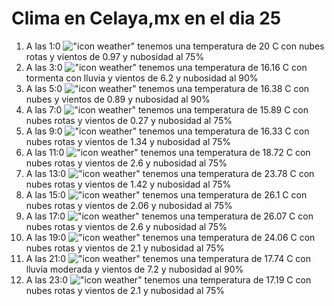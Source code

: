 # Clima en Celaya,mx en el dia 25

1. A las 1:0 !["icon weather"](http://openweathermap.org/img/w/04n.png) tenemos una temperatura de 20 C con nubes rotas y  vientos de 0.97 y nubosidad al 75%
1. A las 3:0 !["icon weather"](http://openweathermap.org/img/w/11n.png) tenemos una temperatura de 16.16 C con tormenta con lluvia y  vientos de 6.2 y nubosidad al 90%
1. A las 5:0 !["icon weather"](http://openweathermap.org/img/w/04n.png) tenemos una temperatura de 16.38 C con nubes y  vientos de 0.89 y nubosidad al 90%
1. A las 7:0 !["icon weather"](http://openweathermap.org/img/w/04n.png) tenemos una temperatura de 15.89 C con nubes rotas y  vientos de 0.27 y nubosidad al 75%
1. A las 9:0 !["icon weather"](http://openweathermap.org/img/w/04d.png) tenemos una temperatura de 16.33 C con nubes rotas y  vientos de 1.34 y nubosidad al 75%
1. A las 11:0 !["icon weather"](http://openweathermap.org/img/w/04d.png) tenemos una temperatura de 18.72 C con nubes rotas y  vientos de 2.6 y nubosidad al 75%
1. A las 13:0 !["icon weather"](http://openweathermap.org/img/w/04d.png) tenemos una temperatura de 23.78 C con nubes rotas y  vientos de 1.42 y nubosidad al 75%
1. A las 15:0 !["icon weather"](http://openweathermap.org/img/w/04d.png) tenemos una temperatura de 26.1 C con nubes rotas y  vientos de 2.06 y nubosidad al 75%
1. A las 17:0 !["icon weather"](http://openweathermap.org/img/w/04d.png) tenemos una temperatura de 26.07 C con nubes rotas y  vientos de 2.6 y nubosidad al 75%
1. A las 19:0 !["icon weather"](http://openweathermap.org/img/w/04n.png) tenemos una temperatura de 24.06 C con nubes rotas y  vientos de 2.1 y nubosidad al 75%
1. A las 21:0 !["icon weather"](http://openweathermap.org/img/w/10n.png) tenemos una temperatura de 17.74 C con lluvia moderada y  vientos de 7.2 y nubosidad al 90%
1. A las 23:0 !["icon weather"](http://openweathermap.org/img/w/04n.png) tenemos una temperatura de 17.19 C con nubes rotas y  vientos de 2.1 y nubosidad al 75%
